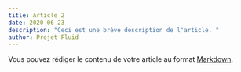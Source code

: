 ```yaml
---
title: Article 2
date: 2020-06-23
description: "Ceci est une brève description de l'article. "
author: Projet Fluid
---
```

Vous pouvez rédiger le contenu de votre article au format [Markdown](https://www.11ty.dev/docs/languages/markdown/).
